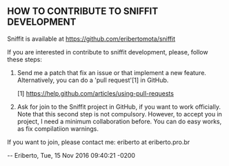 ## HOW TO CONTRIBUTE TO SNIFFIT DEVELOPMENT

Sniffit is available at https://github.com/eribertomota/sniffit

If you are interested in contribute to sniffit development, please, follow
these steps:

1. Send me a patch that fix an issue or that implement a new feature.
   Alternatively, you can do a 'pull request'[1] in GitHub.

   [1] https://help.github.com/articles/using-pull-requests

2. Ask for join to the Sniffit project in GitHub, if you want to work
   officially. Note that this second step is not compulsory. However,
   to accept you in project, I need a minimum collaboration before. You
   can do easy works, as fix compilatiion warnings.

If you want to join, please contact me: eriberto at eriberto.pro.br

  -- Eriberto, Tue, 15 Nov 2016 09:40:21 -0200
